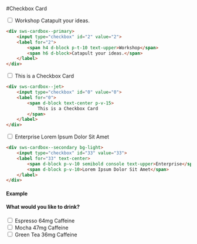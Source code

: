 #Checkbox Card

<div sws-cardbox--primary>
    <input type="checkbox" id="2" value="2">
    <label for="2">
        <span h4 d-block p-t-10 text-upper>Workshop</span>
        <span h6 d-block>Catapult your ideas.</span>
    </label>
</div>

```html
<div sws-cardbox--primary>
    <input type="checkbox" id="2" value="2">
    <label for="2">
        <span h4 d-block p-t-10 text-upper>Workshop</span>
        <span h6 d-block>Catapult your ideas.</span>
    </label>
</div>
```

<div sws-cardbox--jet>
    <input type="checkbox" id="0" value="0">
    <label for="0">
        <span d-block text-center p-v-15>
            This is a Checkbox Card
        </span>
    </label>
</div>

```html
<div sws-cardbox--jet>
    <input type="checkbox" id="0" value="0">
    <label for="0">
        <span d-block text-center p-v-15>
            This is a Checkbox Card
        </span>
    </label>
</div>
```

<div sws-cardbox--secondary bg-light>
    <input type="checkbox" id="33" value="33">
    <label for="33" text-center>
        <span d-block p-v-10 semibold console text-upper>Enterprise</span>
        <span d-block p-v-10>Lorem Ipsum Dolor Sit Amet</span>
    </label>
</div>

```html
<div sws-cardbox--secondary bg-light>
    <input type="checkbox" id="33" value="33">
    <label for="33" text-center>
        <span d-block p-v-10 semibold console text-upper>Enterprise</span>
        <span d-block p-v-10>Lorem Ipsum Dolor Sit Amet</span>
    </label>
</div>
```

#### Example

<div text-center>
    <h4 console>What would you like to drink?</h4>
    <div sws-cardbox--jet>
        <input type="checkbox" id="3" value="3">
        <label for="3" text-center>
            <i class="fas fa-coffee fa-2x"></i>
            <span h4 d-block console m-b-0 m-t-5 text-upper>Espresso</span>
            <span h6 d-block semibold m-b-0>64mg Caffeine</span>
        </label>
    </div>
    <div sws-cardbox--dark>
        <input type="checkbox" id="4" value="4">
        <label for="4" text-center>
            <i class="fas fa-coffee fa-2x"></i>
            <span h4 d-block console m-b-0 m-t-5 text-upper>Mocha</span>
            <span h6 d-block semibold m-b-0>47mg Caffeine</span>
        </label>
    </div>
    <div sws-cardbox--jet>
        <input type="checkbox" id="5" value="5">
        <label for="5" text-center>
            <i class="fas fa-coffee fa-2x"></i>
            <span h4 d-block console m-b-0 m-t-5 text-upper>Green Tea</span>
            <span h6 d-block semibold m-b-0>36mg Caffeine</span>
        </label>
    </div>
</div>